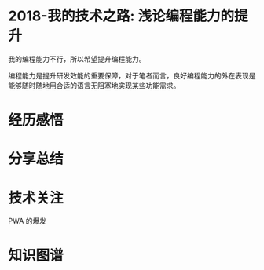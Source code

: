 # 2018-我的技术之路: 浅论编程能力的提升

我的编程能力不行，所以希望提升编程能力。

编程能力是提升研发效能的重要保障，对于笔者而言，良好编程能力的外在表现是能够随时随地用合适的语言无阻塞地实现某些功能需求。

# 经历感悟

# 分享总结

# 技术关注

PWA 的爆发

# 知识图谱
